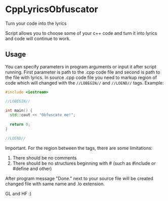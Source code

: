 # CppLyricsObfuscator
Turn your code into the lyrics

Script allows you to choose some of your c++ code and turn it into lyrics and code will continue to work.



## Usage
You can specify parameters in program arguments or input it after script running. 
First parameter is path to the .cpp code file and second is path to the file with lyrics.
In source .cpp code file you need to markup region of code which will changed with the `//LOBEGIN//` and `//LOEND//` tags.
Example:

```c++
#include <iostream>

//LOBEGIN//

int main() {
  std::cout << "Obfuscate me!";
  
  return 0;
}

//LOEND//
```

Important. For the region between the tags, there are some limitations:
  1. There should be no comments
  2. There should be no structures beginning with # (such as #include or #define and other)
  
After program message "Done." next to your source file will be created changed file with same name and .lo extension.

GL and HF :)
